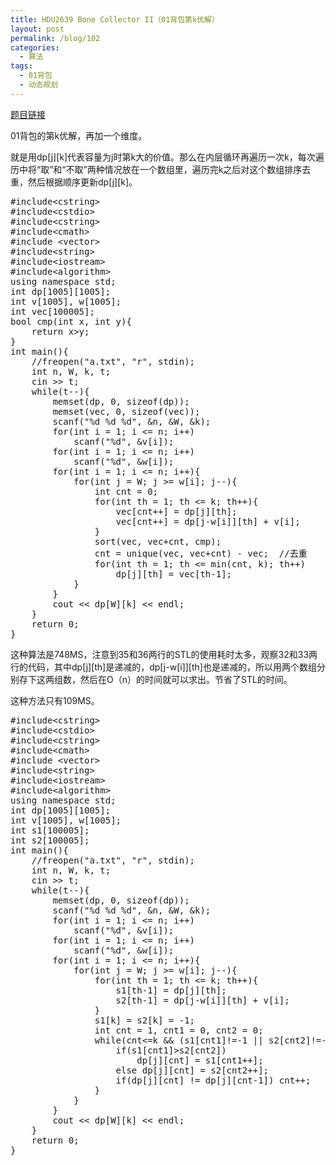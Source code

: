 ```yaml
---
title: HDU2639 Bone Collector II（01背包第k优解）
layout: post
permalink: /blog/102
categories:
  - 算法
tags:
  - 01背包
  - 动态规划
---
```

<a href="http://acm.hdu.edu.cn/showproblem.php?pid=2639" target="_blank">题目链接</a>

01背包的第k优解，再加一个维度。
  
就是用dp\[j\]\[k\]代表容量为j时第k大的价值。那么在内层循环再遍历一次k，每次遍历中将“取”和“不取”两种情况放在一个数组里，遍历完k之后对这个数组排序去重，然后根据顺序更新dp\[j\]\[k\]。

<pre class="brush: cpp; title: ; notranslate" title="">#include&lt;cstring&gt;
#include&lt;cstdio&gt;
#include&lt;cstring&gt;
#include&lt;cmath&gt;
#include &lt;vector&gt;
#include&lt;string&gt;
#include&lt;iostream&gt;
#include&lt;algorithm&gt;
using namespace std;
int dp[1005][1005];
int v[1005], w[1005];
int vec[100005];
bool cmp(int x, int y){
    return x&gt;y;
}
int main(){
    //freopen("a.txt", "r", stdin);
    int n, W, k, t;
    cin &gt;&gt; t;
    while(t--){
        memset(dp, 0, sizeof(dp));
        memset(vec, 0, sizeof(vec));
        scanf("%d %d %d", &n, &W, &k);
        for(int i = 1; i &lt;= n; i++)
            scanf("%d", &v[i]);
        for(int i = 1; i &lt;= n; i++)
            scanf("%d", &w[i]);
        for(int i = 1; i &lt;= n; i++){
            for(int j = W; j &gt;= w[i]; j--){
                int cnt = 0;
                for(int th = 1; th &lt;= k; th++){
                    vec[cnt++] = dp[j][th];
                    vec[cnt++] = dp[j-w[i]][th] + v[i];
                }
                sort(vec, vec+cnt, cmp);
                cnt = unique(vec, vec+cnt) - vec;  //去重
                for(int th = 1; th &lt;= min(cnt, k); th++)
                    dp[j][th] = vec[th-1];
            }
        }
        cout &lt;&lt; dp[W][k] &lt;&lt; endl;
    }
    return 0;
}
</pre>

这种算法是748MS，注意到35和36两行的STL的使用耗时太多，观察32和33两行的代码，其中dp\[j\]\[th\]是递减的，dp\[j-w[i]\]\[th\]也是递减的，所以用两个数组分别存下这两组数，然后在O（n）的时间就可以求出。节省了STL的时间。
  
这种方法只有109MS。

<pre class="brush: cpp; title: ; notranslate" title="">#include&lt;cstring&gt;
#include&lt;cstdio&gt;
#include&lt;cstring&gt;
#include&lt;cmath&gt;
#include &lt;vector&gt;
#include&lt;string&gt;
#include&lt;iostream&gt;
#include&lt;algorithm&gt;
using namespace std;
int dp[1005][1005];
int v[1005], w[1005];
int s1[100005];
int s2[100005];
int main(){
    //freopen("a.txt", "r", stdin);
    int n, W, k, t;
    cin &gt;&gt; t;
    while(t--){
        memset(dp, 0, sizeof(dp));
        scanf("%d %d %d", &n, &W, &k);
        for(int i = 1; i &lt;= n; i++)
            scanf("%d", &v[i]);
        for(int i = 1; i &lt;= n; i++)
            scanf("%d", &w[i]);
        for(int i = 1; i &lt;= n; i++){
            for(int j = W; j &gt;= w[i]; j--){
                for(int th = 1; th &lt;= k; th++){
                    s1[th-1] = dp[j][th];
                    s2[th-1] = dp[j-w[i]][th] + v[i];
                }
                s1[k] = s2[k] = -1;
                int cnt = 1, cnt1 = 0, cnt2 = 0;
                while(cnt&lt;=k && (s1[cnt1]!=-1 || s2[cnt2]!=-1)){
                    if(s1[cnt1]&gt;s2[cnt2])
                        dp[j][cnt] = s1[cnt1++];
                    else dp[j][cnt] = s2[cnt2++];
                    if(dp[j][cnt] != dp[j][cnt-1]) cnt++;
                }
            }
        }
        cout &lt;&lt; dp[W][k] &lt;&lt; endl;
    }
    return 0;
}
</pre>